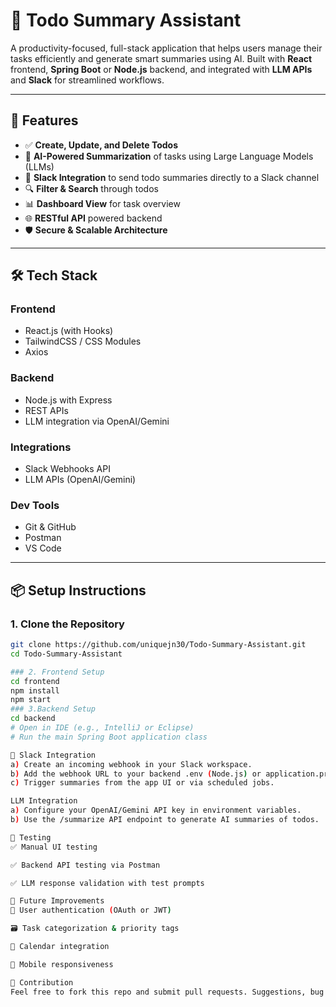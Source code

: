 # 📝 Todo Summary Assistant

A productivity-focused, full-stack application that helps users manage their tasks efficiently and generate smart summaries using AI. Built with **React** frontend, **Spring Boot** or **Node.js** backend, and integrated with **LLM APIs** and **Slack** for streamlined workflows.

---

## 🚀 Features

- ✅ **Create, Update, and Delete Todos**
- 🧠 **AI-Powered Summarization** of tasks using Large Language Models (LLMs)
- 🧩 **Slack Integration** to send todo summaries directly to a Slack channel
- 🔍 **Filter & Search** through todos
- 📊 **Dashboard View** for task overview
- 🌐 **RESTful API** powered backend
- 🛡️ **Secure & Scalable Architecture**

---

## 🛠️ Tech Stack

### Frontend
- React.js (with Hooks)
- TailwindCSS / CSS Modules
- Axios

### Backend
- Node.js with Express
- REST APIs
- LLM integration via OpenAI/Gemini

### Integrations
- Slack Webhooks API
- LLM APIs (OpenAI/Gemini)

### Dev Tools
- Git & GitHub
- Postman
- VS Code

---

## 📦 Setup Instructions

### 1. Clone the Repository

```bash
git clone https://github.com/uniquejn30/Todo-Summary-Assistant.git
cd Todo-Summary-Assistant

### 2. Frontend Setup
cd frontend
npm install
npm start
### 3.Backend Setup
cd backend
# Open in IDE (e.g., IntelliJ or Eclipse)
# Run the main Spring Boot application class

📡 Slack Integration
a) Create an incoming webhook in your Slack workspace.
b) Add the webhook URL to your backend .env (Node.js) or application.properties (Spring Boot).
c) Trigger summaries from the app UI or via scheduled jobs.

LLM Integration
a) Configure your OpenAI/Gemini API key in environment variables.
b) Use the /summarize API endpoint to generate AI summaries of todos.

🧪 Testing
✅ Manual UI testing

✅ Backend API testing via Postman

✅ LLM response validation with test prompts

📌 Future Improvements
🔐 User authentication (OAuth or JWT)

🗃️ Task categorization & priority tags

📆 Calendar integration

📱 Mobile responsiveness

🙌 Contribution
Feel free to fork this repo and submit pull requests. Suggestions, bug reports, and improvements are welcome!

